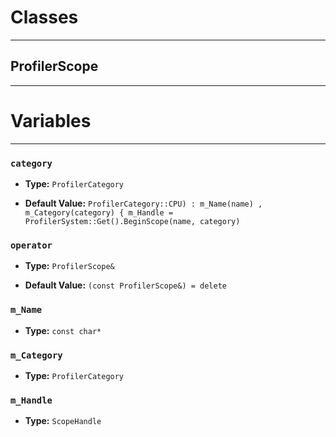 # Classes
---

## ProfilerScope
---




# Variables
---

### `category`

- **Type:** `ProfilerCategory`

- **Default Value:** `ProfilerCategory::CPU)
        : m_Name(name)
        , m_Category(category) {
        m_Handle = ProfilerSystem::Get().BeginScope(name, category)`



### `operator`

- **Type:** `ProfilerScope&`

- **Default Value:** `(const ProfilerScope&) = delete`



### `m_Name`

- **Type:** `const char*`



### `m_Category`

- **Type:** `ProfilerCategory`



### `m_Handle`

- **Type:** `ScopeHandle`


